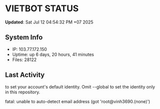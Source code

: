 # VIETBOT STATUS
**Updated**: Sat Jul 12 04:54:32 PM +07 2025

## System Info
- IP: 103.77.172.150
- Uptime: up 6 days, 20 hours, 41 minutes
- Files: 28122

## Last Activity

to set your account's default identity.
Omit --global to set the identity only in this repository.

fatal: unable to auto-detect email address (got 'root@vinh3690.(none)')
